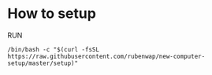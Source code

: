 # How to setup

RUN 

    /bin/bash -c "$(curl -fsSL https://raw.githubusercontent.com/rubenwap/new-computer-setup/master/setup)"


